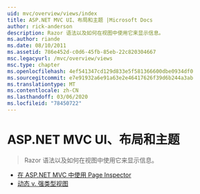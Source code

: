 ```yaml
---
uid: mvc/overview/views/index
title: ASP.NET MVC UI、布局和主题 |Microsoft Docs
author: rick-anderson
description: Razor 语法以及如何在视图中使用它来显示信息。
ms.author: riande
ms.date: 08/10/2011
ms.assetid: 786e452d-c0d6-45fb-85eb-22c820304667
msc.legacyurl: /mvc/overview/views
msc.type: chapter
ms.openlocfilehash: 4ef541347cd129d833e5f581366600dbe0934df0
ms.sourcegitcommit: e7e91932a6e91a63e2e46417626f39d6b244a3ab
ms.translationtype: MT
ms.contentlocale: zh-CN
ms.lasthandoff: 03/06/2020
ms.locfileid: "78450722"
---
```

# <a name="aspnet-mvc-ui-layouts-and-themes"></a>ASP.NET MVC UI、布局和主题

> Razor 语法以及如何在视图中使用它来显示信息。

- [在 ASP.NET MVC 中使用 Page Inspector](using-page-inspector-in-aspnet-mvc.md)
- [动态 v. 强类型视图](dynamic-v-strongly-typed-views.md)
